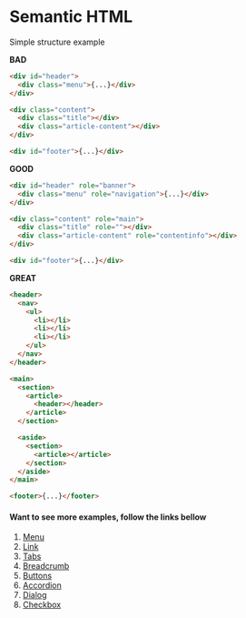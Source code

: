 # Semantic HTML

Simple structure example

<b>BAD</b>

```html
<div id="header">
  <div class="menu">{...}</div>
</div>

<div class="content">
  <div class="title"></div>
  <div class="article-content"></div>
</div>

<div id="footer">{...}</div>
```

<b>GOOD</b>

```html
<div id="header" role="banner">
  <div class="menu" role="navigation">{...}</div>
</div>

<div class="content" role="main">
  <div class="title" role=""></div>
  <div class="article-content" role="contentinfo"></div>
</div>

<div id="footer">{...}</div>
```

<b>GREAT</b>

```html
<header>
  <nav>
    <ul>
      <li></li>
      <li></li>
      <li></li>
    </ul>
  </nav>
</header>

<main>
  <section>
    <article>
      <header></header>
    </article>
  </section>

  <aside>
    <section>
      <article></article>
    </section>
  </aside>
</main>

<footer>{...}</footer>
```

#### Want to see more examples, follow the links bellow

1. [Menu](https://github.com/fmaranflorentino/web-accessibility/blob/master/semantic-html/menu.md)
2. [Link](https://github.com/fmaranflorentino/web-accessibility/blob/master/semantic-html/link.md)
3. [Tabs](https://github.com/fmaranflorentino/web-accessibility/blob/master/semantic-html/tabs.md)
4. [Breadcrumb](https://github.com/fmaranflorentino/web-accessibility/blob/master/semantic-html/breadcrumb.md)
5. [Buttons](https://github.com/fmaranflorentino/web-accessibility/blob/master/semantic-html/buttons.md)
6. [Accordion](https://github.com/fmaranflorentino/web-accessibility/blob/master/semantic-html/accordion.md)
7. [Dialog](https://github.com/fmaranflorentino/web-accessibility/blob/master/semantic-html/dialog.md)
8. [Checkbox](https://github.com/fmaranflorentino/web-accessibility/blob/master/semantic-html/checkbox.md)

